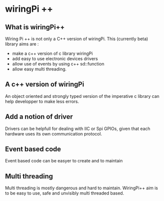 # wiringPi ++

## What is wiringPi++
Wiring Pi ++ is not only a C++ version of wiringPi.
This (currently beta) library aims are :
- make a c++ version of c library wiringPi
- add easy to use electronic devices drivers 
- allow use of events by using c++ sd::function
- allow easy multi threading.

## A c++ version of wiringPi

An object oriented and strongly typed version of the imperative c library can help developper to make less errors.

## Add a notion of driver

Drivers can be helpfull for dealing with IIC or Spi GPIOs, given that each hardware uses its own communication protocol.

## Event based code

Event based code can be easyer to create and to maintain

## Multi threading

Multi threading is mostly dangerous and hard to maintain.
WiringPi++ aim is to be easy to use, safe and unvisibly multi threaded based.
